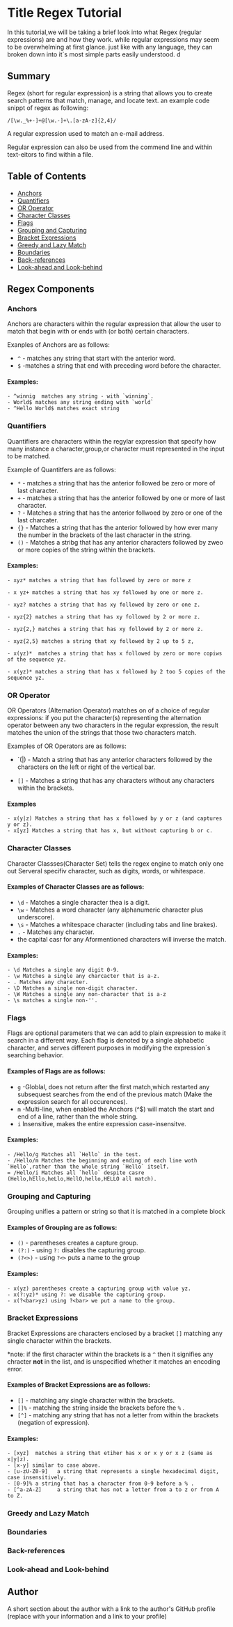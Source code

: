 # Title Regex Tutorial

In this tutorial,we will be taking a brief look into what Regex (regular expressions) are and how they work. while regular expressions may seem to be overwhelming at first glance.
just like with any language, they can broken down into it`s most simple parts easily understood.  d

## Summary

Regex (short for regular expression) is a string that allows you to create search patterns that match, manage, and locate text. an example code snippt of regex as following:
```
/[\w._%+-]+@[\w.-]+\.[a-zA-z]{2,4}/
```
A regular expression used to match an e-mail address.

Regular expression can also be used from the commend line and within text-eitors to find within a file.

## Table of Contents

- [Anchors](#anchors)
- [Quantifiers](#quantifiers)
- [OR Operator](#or-operator)
- [Character Classes](#character-classes)
- [Flags](#flags)
- [Grouping and Capturing](#grouping-and-capturing)
- [Bracket Expressions](#bracket-expressions)
- [Greedy and Lazy Match](#greedy-and-lazy-match)
- [Boundaries](#boundaries)
- [Back-references](#back-references)
- [Look-ahead and Look-behind](#look-ahead-and-look-behind)

## Regex Components

### Anchors

Anchors are characters within the regular expression that allow the user to match that begin with or ends with (or both) certain characters.

Exanples of Anchors are as follows:

* `^` - matches any string that start with the anterior word.
* `$` -matches a string that end with preceding word before the character.

#### Examples:

```
- ^winnig  matches any string - with `winning`.
- World$ matches any string ending with `world`
- ^Hello World$ matches exact string 
```

### Quantifiers

Quantifiers are characters within the regylar expression that specify how many instance a character,group,or character must represented in the input to be matched.

Example of Quantitfers are as follows:

* `*` - matches a string that has the anterior followed be zero or more of last character.
* `+` - matches a string that has the anterior followed by one or more of last character.
* `?` - Matches a string that has the anterior follwoed by zero or one of the last charcater.
* `{}` - Matches a string that has the anterior followed by how ever many the number in the brackets of the last character in the string.
* `()` - Matches a stribg that has any anterior characters followed by zweo or more copies of the string within the brackets.

#### Examples:

```
- xyz* matches a string that has followed by zero or more z

- x yz+ matches a string that has xy followed by one or more z.

- xyz? matches a string that has xy followed by zero or one z.

- xyz{2} matches a string that has xy followed by 2 or more z.

- xyz{2,} matches a string that has xy followed by 2 or more z.

- xyz{2,5} matches a string that xy followed by 2 up to 5 z,

- x(yz)*  matches a string that has x followed by zero or more copiws of the sequence yz.

- x(yz)* matches a string that has x followed by 2 too 5 copies of the sequence yz.
```

### OR Operator

OR Operators (Alternation Operator) matches on of a choice of regular expressions: if you put the character(s) representing the alternation operator between any two characters in the regular expression, the result matches the union of the strings that those two characters match.

Examples of OR Operators are as follows:

* `(|) - Match a string that has any anterior characters followed by the characters on the left or right of the vertical bar.

* `[]` - Matches a string that has any characters without any characters within the brackets.

#### Examples
```
- x(y|z) Matches a string that has x followed by y or z (and captures y or z).
- x[yz] Matches a string that has x, but without capturing b or c.
```
### Character Classes

Character Classses(Character Set) tells the regex engine to match only one out Serveral specifiv character, such as digits, words, or whitespace.

#### Examples of Character Classes are as follows:

* `\d` - Matches a single character thea is a digit.
* `\w` - Matches a word character (any alphanumeric character plus underscore).
* `\s` - Matches a whitespace character (including tabs and line brakes).
* `.` - Matches any character.
* the capital casr for any Aformentioned characters will inverse the match.

#### Examples:

```
- \d Matches a single any digit 0-9.
- \w Matches a single any charcacter that is a-z.
- . Matches any character.
- \D Matches a single non-digit character.
- \W Matches a single any non-character that is a-z
- \s matches a single non-''.
```

### Flags

Flags are optional parameters that we can add to plain expression to make it search in a different way. Each flag is denoted by a single alphabetic character, and serves different purposes in modifying the expression`s searching behavior.

#### Examples of Flags are as follows:
* `g` -Globlal, does not return after the first match,which restarted any subsequest searches from the end of the previous match (Make the expression search for all occurences).
* `m` -Multi-line, when enabled  the Anchors (^$) will match the start and end of a line, rather than the whole string.
* `i` Insensitive, makes the entire expression case-insensitve.

#### Examples:

```
- /Hello/g Matches all `Hello` in the test.
- /Hello/m Matches the beginning and ending of each line woth `Hello`,rather than the whole string `Hello` itself.
= /Hello/i Matches all `hello` despite casre (Hello,hEllo,heLlo,HellO,hello,HELLO all match).
```

### Grouping and Capturing

Grouping unifies a pattern or string so that it is matched in a complete block

#### Examples of Grouping are as follows:

* `()` - parentheses creates a capture group.
* `(?:)` - using `?:` disables the capturing group.
* `(?<>)` - using `?<>` puts a name to the group

#### Examples:

```
- x(yz) parentheses create a capturing group with value yz.
- x(?:yz)* using ?: we disable the capturing group.
- x(?<bar>yz) using ?<bar> we put a name to the group.
```

### Bracket Expressions

Bracket Expressions are characters enclosed by a bracket `[]` matching any single character within the brackets.

*note: if the first character within the brackets is a `^` then it signifies any chracter **not** in the list, and is unspecified whether it matches an encoding error.

#### Examples of Bracket Expressions are as follows:

* `[]` - matching any single character within the brackets.
* `[]%` - matching the string inside the brackets before the `%` .
* `[^]` - matching any string that has not a letter from within the brackets (negation of expression).

#### Examples:

```
- [xyz]  matches a string that etiher has x or x y or x z (same as x|y|z).
- [x-y] similar to case above.
- [u-zU-Z0-9]   a string that represents a single hexadecimal digit, case insensitively.
- [0-9]% a string that has a character from 0-9 before a % .
- [^a-zA-Z]     a string that has not a letter from a to z or from A to Z.
```
### Greedy and Lazy Match

### Boundaries

### Back-references

### Look-ahead and Look-behind

## Author

A short section about the author with a link to the author's GitHub profile (replace with your information and a link to your profile)
